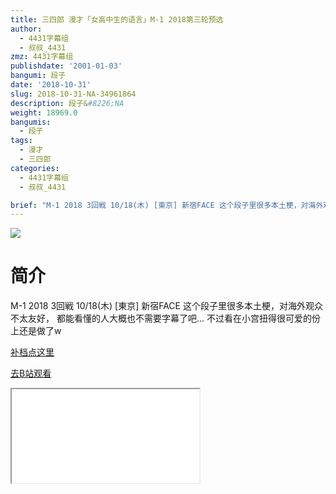 ```yaml
---
title: 三四郎 漫才「女高中生的语言」M-1 2018第三轮预选
author:
  - 4431字幕组
  - 叔叔_4431
zmz: 4431字幕组
publishdate: '2001-01-03'
bangumi: 段子
date: '2018-10-31'
slug: 2018-10-31-NA-34961864
description: 段子&#8226;NA
weight: 18969.0
bangumis:
  - 段子
tags:
  - 漫才
  - 三四郎
categories:
  - 4431字幕组
  - 叔叔_4431

brief: "M-1 2018 3回戦 10/18(木) [東京] 新宿FACE 这个段子里很多本土梗，对海外观众不太友好， 都能看懂的人大概也不需要字幕了吧... 不过看在小宫扭得很可爱的份上还是做了w"
---
```

![](https://i.imgur.com/hgkb7Fz.jpg)
# 简介  
M-1 2018 3回戦 10/18(木) [東京] 新宿FACE
这个段子里很多本土梗，对海外观众不太友好，
都能看懂的人大概也不需要字幕了吧...
不过看在小宫扭得很可爱的份上还是做了w  

[补档点这里](/lost_found/190226-NA-m1/)

[去B站观看](https://www.bilibili.com/video/av34961864/)
<div class ="resp-container"><iframe class="testiframe" src="//player.bilibili.com/player.html?aid=34961864"", scrolling="no", allowfullscreen="true" > </iframe></div> 
